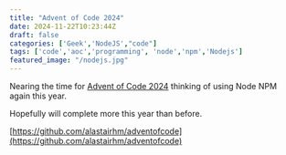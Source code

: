 ```yaml
---
title: "Advent of Code 2024"
date: 2024-11-22T10:23:44Z
draft: false
categories: ['Geek','NodeJS',"code"]
tags: ['code','aoc','programming', 'node','npm','Nodejs']
featured_image: "/nodejs.jpg"
---
```


Nearing the time for [Advent of Code 2024](https://adventofcode.com/) thinking of using Node NPM again this year.

Hopefully will complete more this year than before.

[https://github.com/alastairhm/adventofcode](https://github.com/alastairhm/adventofcode)




